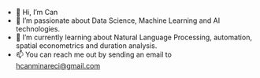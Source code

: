 - 👋 Hi, I’m Can
- 👀 I’m passionate about Data Science, Machine Learning and AI technologies.
- 🌱 I’m currently learning about Natural Language Processing, automation, spatial econometrics and duration analysis.
- 📫 You can reach me out by sending an email to hcanminareci@gmail.com
